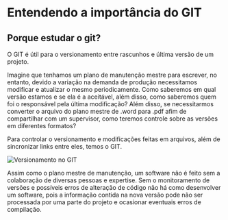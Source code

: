 # Entendendo a importância do GIT

## Porque estudar o git?

O GIT é útil para o versionamento entre rascunhos e última versão de um projeto.

Imagine que tenhamos um plano de manutenção mestre para escrever, no entanto, devido a variação na demanda de produção necessitamos modificar e atualizar o mesmo periodicamente. Como saberemos em qual versão estamos e se ela é a aceitável, além disso, como saberemos quem foi o responsável pela última modificação? Além disso, se necessitarmos converter o arquivo do plano mestre de .word para .pdf afim de compartilhar com um supervisor, como teremos controle sobre as versões em diferentes formatos?

Para controlar o versionamento e modificações feitas em arquivos, além de sincronizar links entre eles, temos o GIT. 

![Versionamento no GIT](/assets\images\rascunho-final-exemplo.png)

Assim como o plano mestre de manutenção, um software não é feito sem a colaboração de diversas pessoas e expertise. Sem o monitoramento de versões e possíveis erros de alteração de código não há como desenvolver um software, pois a informação contida na nova versão pode não ser processada por uma parte do projeto e ocasionar eventuais erros de compilação.



